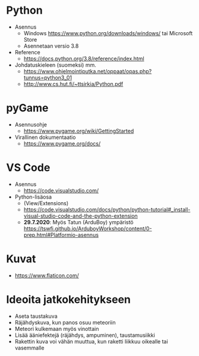 Python
======
* Asennus
   * Windows https://www.python.org/downloads/windows/ tai Microsoft Store
   * Asennetaan versio 3.8
* Reference
  * https://docs.python.org/3.8/reference/index.html
* Johdatuskieleen (suomeksi) mm.
  * https://www.ohjelmointiputka.net/oppaat/opas.php?tunnus=python3_01
  * http://www.cs.hut.fi/~ttsirkia/Python.pdf

pyGame
======
* Asennusohje
  * https://www.pygame.org/wiki/GettingStarted
* Virallinen dokumentaatio
  * https://www.pygame.org/docs/

VS Code
=======
* Asennus 
  * https://code.visualstudio.com/
* Python-lisäosa
  * (View/Extensions)
  * https://code.visualstudio.com/docs/python/python-tutorial#_install-visual-studio-code-and-the-python-extension
  * **29.7.2020**: Myös Tatun (ArduBoy) ympäristö https://tswfi.github.io/ArduboyWorkshop/content/0-prep.html#Platformio-asennus

Kuvat
=====
* https://www.flaticon.com/

Ideoita jatkokehitykseen
========================
- Aseta taustakuva
- Räjähdyskuva, kun panos osuu meteoriin
- Meteori kulkemaan myös vinottain
- Lisää ääniefektejä (räjähdys, ampuminen), taustamusiikki
- Rakettin kuva voi vähän muuttua, kun raketti liikkuu oikealle tai vasemmalle

  

